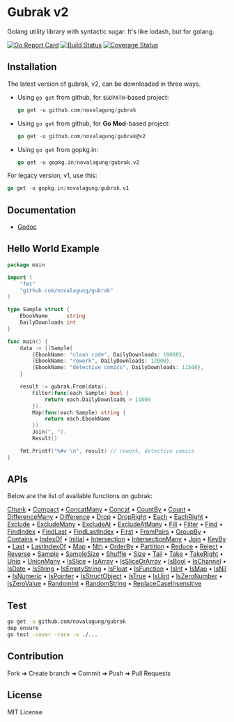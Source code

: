 # Gubrak v2

Golang utility library with syntactic sugar. It's like lodash, but for golang.

[![Go Report Card](https://goreportcard.com/badge/github.com/novalagung/gubrak?nocache=1)](https://goreportcard.com/report/github.com/novalagung/gubrak?nocache=1)
[![Build Status](https://travis-ci.org/novalagung/gubrak.svg?branch=master)](https://travis-ci.org/novalagung/gubrak)
[![Coverage Status](https://coveralls.io/repos/github/novalagung/gubrak/badge.svg?branch=master)](https://coveralls.io/github/novalagung/gubrak?branch=master)

## Installation

The latest version of gubrak, v2, can be downloaded in three ways.

- Using `go get` from github, for `$GOPATH`-based project:

    ```go
    go get -u github.com/novalagung/gubrak
    ```

- Using `go get` from github, for **Go Mod**-based project:

    ```go
    go get -u github.com/novalagung/gubrak@v2
    ```

- Using `go get` from gopkg.in:

    ```go
    go get -u gopkg.in/novalagung/gubrak.v2
    ```

For legacy version, v1, use this:

```go
go get -u gopkg.in/novalagung/gubrak.v1
```

## Documentation

 - [Godoc](https://godoc.org/github.com/novalagung/gubrak)

## Hello World Example

```go
package main

import (
	"fmt"
	"github.com/novalagung/gubrak"
)

type Sample struct {
	EbookName      string
	DailyDownloads int
}

func main() {
	data := []Sample{
		{EbookName: "clean code", DailyDownloads: 10000},
		{EbookName: "rework", DailyDownloads: 12000},
		{EbookName: "detective comics", DailyDownloads: 11500},
	}

	result := gubrak.From(data).
		Filter(func(each Sample) bool {
			return each.DailyDownloads > 11000
		}).
		Map(func(each Sample) string {
			return each.EbookName
		}).
		Join(", ").
		Result()

	fmt.Printf("%#v \n", result) // rework, detective comics
}
```

## APIs

Below are the list of available functions on gubrak:

[Chunk](https://godoc.org/github.com/novalagung/gubrak#Chainable.Chunk) • [Compact](https://godoc.org/github.com/novalagung/gubrak#Chainable.Compact) • [ConcatMany](https://godoc.org/github.com/novalagung/gubrak#Chainable.ConcatMany) • [Concat](https://godoc.org/github.com/novalagung/gubrak#Chainable.Concat) • [CountBy](https://godoc.org/github.com/novalagung/gubrak#Chainable.CountBy) • [Count](https://godoc.org/github.com/novalagung/gubrak#Chainable.Count) • [DifferenceMany](https://godoc.org/github.com/novalagung/gubrak#Chainable.DifferenceMany) • [Difference](https://godoc.org/github.com/novalagung/gubrak#Chainable.Difference) • [Drop](https://godoc.org/github.com/novalagung/gubrak#Chainable.Drop) • [DropRight](https://godoc.org/github.com/novalagung/gubrak#Chainable.DropRight) • [Each](https://godoc.org/github.com/novalagung/gubrak#Chainable.Each) • [EachRight](https://godoc.org/github.com/novalagung/gubrak#Chainable.EachRight) • [Exclude](https://godoc.org/github.com/novalagung/gubrak#Chainable.Exclude) • [ExcludeMany](https://godoc.org/github.com/novalagung/gubrak#Chainable.ExcludeMany) • [ExcludeAt](https://godoc.org/github.com/novalagung/gubrak#Chainable.ExcludeAt) • [ExcludeAtMany](https://godoc.org/github.com/novalagung/gubrak#Chainable.ExcludeAtMany) • [Fill](https://godoc.org/github.com/novalagung/gubrak#Chainable.Fill) • [Filter](https://godoc.org/github.com/novalagung/gubrak#Chainable.Filter) • [Find](https://godoc.org/github.com/novalagung/gubrak#Chainable.Find) • [FindIndex](https://godoc.org/github.com/novalagung/gubrak#Chainable.FindIndex) • [FindLast](https://godoc.org/github.com/novalagung/gubrak#Chainable.FindLast) • [FindLastIndex](https://godoc.org/github.com/novalagung/gubrak#Chainable.FindLastIndex) • [First](https://godoc.org/github.com/novalagung/gubrak#Chainable.First) • [FromPairs](https://godoc.org/github.com/novalagung/gubrak#Chainable.FromPairs) • [GroupBy](https://godoc.org/github.com/novalagung/gubrak#Chainable.GroupBy) • [Contains](https://godoc.org/github.com/novalagung/gubrak#Chainable.Contains) • [IndexOf](https://godoc.org/github.com/novalagung/gubrak#Chainable.IndexOf) • [Initial](https://godoc.org/github.com/novalagung/gubrak#Chainable.Initial) • [Intersection](https://godoc.org/github.com/novalagung/gubrak#Chainable.Intersection) • [IntersectionMany](https://godoc.org/github.com/novalagung/gubrak#Chainable.IntersectionMany) • [Join](https://godoc.org/github.com/novalagung/gubrak#Chainable.Join) • [KeyBy](https://godoc.org/github.com/novalagung/gubrak#Chainable.KeyBy) • [Last](https://godoc.org/github.com/novalagung/gubrak#Chainable.Last) • [LastIndexOf](https://godoc.org/github.com/novalagung/gubrak#Chainable.LastIndexOf) • [Map](https://godoc.org/github.com/novalagung/gubrak#Chainable.Map) • [Nth](https://godoc.org/github.com/novalagung/gubrak#Chainable.Nth) • [OrderBy](https://godoc.org/github.com/novalagung/gubrak#Chainable.OrderBy) • [Partition](https://godoc.org/github.com/novalagung/gubrak#Chainable.Partition) • [Reduce](https://godoc.org/github.com/novalagung/gubrak#Chainable.Reduce) • [Reject](https://godoc.org/github.com/novalagung/gubrak#Chainable.Reject) • [Reverse](https://godoc.org/github.com/novalagung/gubrak#Chainable.Reverse) • [Sample](https://godoc.org/github.com/novalagung/gubrak#Chainable.Sample) • [SampleSize](https://godoc.org/github.com/novalagung/gubrak#Chainable.SampleSize) • [Shuffle](https://godoc.org/github.com/novalagung/gubrak#Chainable.Shuffle) • [Size](https://godoc.org/github.com/novalagung/gubrak#Chainable.Size) • [Tail](https://godoc.org/github.com/novalagung/gubrak#Chainable.Tail) • [Take](https://godoc.org/github.com/novalagung/gubrak#Chainable.Take) • [TakeRight](https://godoc.org/github.com/novalagung/gubrak#Chainable.TakeRight) • [Uniq](https://godoc.org/github.com/novalagung/gubrak#Chainable.Uniq) • [UnionMany](https://godoc.org/github.com/novalagung/gubrak#Chainable.UnionMany) • [IsSlice](https://godoc.org/github.com/novalagung/gubrak#IsSlice) • [IsArray](https://godoc.org/github.com/novalagung/gubrak#IsArray) • [IsSliceOrArray](https://godoc.org/github.com/novalagung/gubrak#IsSliceOrArray) • [IsBool](https://godoc.org/github.com/novalagung/gubrak#IsBool) • [IsChannel](https://godoc.org/github.com/novalagung/gubrak#IsChannel) • [IsDate](https://godoc.org/github.com/novalagung/gubrak#IsDate) • [IsString](https://godoc.org/github.com/novalagung/gubrak#IsString) • [IsEmptyString](https://godoc.org/github.com/novalagung/gubrak#IsEmptyString) • [IsFloat](https://godoc.org/github.com/novalagung/gubrak#IsFloat) • [IsFunction](https://godoc.org/github.com/novalagung/gubrak#IsFunction) • [IsInt](https://godoc.org/github.com/novalagung/gubrak#IsInt) • [IsMap](https://godoc.org/github.com/novalagung/gubrak#IsMap) • [IsNil](https://godoc.org/github.com/novalagung/gubrak#IsNil) • [IsNumeric](https://godoc.org/github.com/novalagung/gubrak#IsNumeric) • [IsPointer](https://godoc.org/github.com/novalagung/gubrak#IsPointer) • [IsStructObject](https://godoc.org/github.com/novalagung/gubrak#IsStructObject) • [IsTrue](https://godoc.org/github.com/novalagung/gubrak#IsTrue) • [IsUint](https://godoc.org/github.com/novalagung/gubrak#IsUint) • [IsZeroNumber](https://godoc.org/github.com/novalagung/gubrak#IsZeroNumber) • [IsZeroValue](https://godoc.org/github.com/novalagung/gubrak#IsZeroValue) • [RandomInt](https://godoc.org/github.com/novalagung/gubrak#RandomInt) • [RandomString](https://godoc.org/github.com/novalagung/gubrak#RandomString) • [ReplaceCaseInsensitive](https://godoc.org/github.com/novalagung/gubrak#ReplaceCaseInsensitive)

## Test

```bash
go get -u github.com/novalagung/gubrak
dep ensure
go test -cover -race -v ./... 
```

## Contribution

Fork ➜ Create branch ➜ Commit ➜ Push ➜ Pull Requests

## License

MIT License

